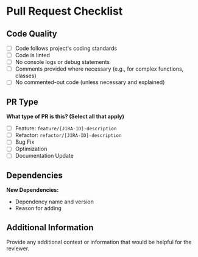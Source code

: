 # Pull Request Checklist

## Code Quality

- [ ] Code follows project's coding standards
- [ ] Code is linted
- [ ] No console logs or debug statements
- [ ] Comments provided where necessary (e.g., for complex functions, classes)
- [ ] No commented-out code (unless necessary and explained)

## PR Type

**What type of PR is this? (Select all that apply)**

- [ ] Feature: `feature/[JIRA-ID]-description`
- [ ] Refactor: `refactor/[JIRA-ID]-description`
- [ ] Bug Fix
- [ ] Optimization
- [ ] Documentation Update

## Dependencies

**New Dependencies:**

- Dependency name and version
- Reason for adding

## Additional Information

Provide any additional context or information that would be helpful for the reviewer.